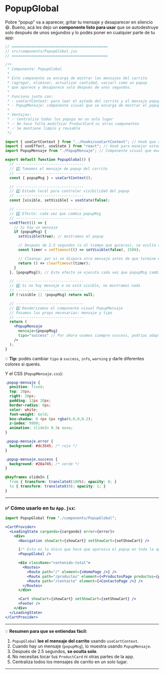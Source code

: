 # PopupGlobal
Pobre “popup” va a aparecer, gritar tu mensaje y desaparecer en silencio 😆.
Bueno, acá les dejo un **componente listo para usar** que se autodestruye solo después de unos segundos y lo podés poner en cualquier parte de tu app:

```jsx
// ============================================
// src/components/PopupGlobal.jsx
// ============================================

/**
 * Componente: PopupGlobal
 * 
 * Este componente se encarga de mostrar los mensajes del carrito
 * (agregar, eliminar, actualizar cantidad, vaciar) como un popup
 * que aparece y desaparece solo después de unos segundos.
 * 
 * Funciona junto con:
 * - useCartContext: para leer el estado del carrito y el mensaje popup
 * - PopupMensaje: componente visual que se encarga de mostrar el popup en pantalla
 * 
 * Ventajas:
 * ✅ Centraliza todos los popups en un solo lugar
 * ✅ No hace falta modificar ProductCard ni otros componentes
 * ✅ Se mantiene limpio y reusable
 */

import { useCartContext } from "../hooks/useCartContext"; // Hook que devuelve carrito y popup
import { useEffect, useState } from "react"; // Hook para manejar estado y efectos
import PopupMensaje from "./PopupMensaje"; // Componente visual que muestra el popup

export default function PopupGlobal() {
  // -------------------------------
  // 1️⃣ Tomamos el mensaje de popup del carrito
  // -------------------------------
  const { popupMsg } = useCartContext(); 

  // -------------------------------
  // 2️⃣ Estado local para controlar visibilidad del popup
  // -------------------------------
  const [visible, setVisible] = useState(false);

  // -------------------------------
  // 3️⃣ Efecto: cada vez que cambia popupMsg
  // -------------------------------
  useEffect(() => {
    // Si hay un mensaje
    if (popupMsg) {
      setVisible(true); // mostramos el popup

      // Después de 2.5 segundos (o el tiempo que quieras), se oculta automáticamente
      const timer = setTimeout(() => setVisible(false), 2500);

      // Cleanup: por si se dispara otro mensaje antes de que termine el anterior
      return () => clearTimeout(timer);
    }
  }, [popupMsg]); // Este efecto se ejecuta cada vez que popupMsg cambia

  // -------------------------------
  // 4️⃣ Si no hay mensaje o no está visible, no mostramos nada
  // -------------------------------
  if (!visible || !popupMsg) return null;

  // -------------------------------
  // 5️⃣ Renderizamos el componente visual PopupMensaje
  // Pasamos las props necesarias: mensaje y tipo
  // -------------------------------
  return (
    <PopupMensaje 
      mensaje={popupMsg} 
      tipo="success" // Por ahora usamos siempre success, podrías adaptarlo según acción
    />
  );
}

```

💡 **Tip:** podés cambiar `tipo` a `success`, `info`, `warning` y darle diferentes colores si querés.


Y el CSS (`PopupMensaje.css`):


```css
.popup-mensaje {
  position: fixed;
  top: 20px;
  right: 20px;
  padding: 12px 20px;
  border-radius: 8px;
  color: white;
  font-weight: bold;
  box-shadow: 0 4px 6px rgba(0,0,0,0.2);
  z-index: 9999;
  animation: slideIn 0.3s ease;
}

.popup-mensaje.error {
  background: #dc3545; /* rojo */
}

.popup-mensaje.success {
  background: #28a745; /* verde */
}

@keyframes slideIn {
  from { transform: translateX(100%); opacity: 0; }
  to { transform: translateX(0); opacity: 1; }
}
```

---

### ✅ Cómo usarlo en tu `App.jsx`:

```jsx
import PopupGlobal from "./components/PopupGlobal";

<CartProvider>
  <LoadingState cargando={cargando} error={error}>
    <div>
      <Navigation showCart={showCart} setShowCart={setShowCart} />

      {/* Esto es lo único que hace que aparezca el popup en toda la app */}
      <PopupGlobal />

      <div className="contenido-total">
        <Routes>
          <Route path="/" element={<HomePage />} />
          <Route path="/productos" element={<ProductosPage productos={productos} />} />
          <Route path="/contacto" element={<ContactoPage />} />
        </Routes>
      </div>

      <Cart showCart={showCart} setShowCart={setShowCart} />
      <Footer />
    </div>
  </LoadingState>
</CartProvider>
```

---

💡 **Resumen para que se entiendas fácil:**

1. `PopupGlobal` **lee el mensaje del carrito** usando `useCartContext`.
2. Cuando hay un mensaje (`popupMsg`), lo muestra usando `PopupMensaje`.
3. Después de 2.5 segundos, **se oculta solo**.
4. No necesitas tocar tus `ProductCard` ni otras partes de la app.
5. Centraliza todos los mensajes de carrito en un solo lugar.

---







